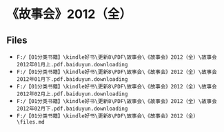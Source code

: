# 《故事会》2012（全）

## Files

- `F:/【01分类书籍】\kindle好书\更新8\PDF\故事会\《故事会》2012（全）\故事会2012年01月上.pdf.baiduyun.downloading`
- `F:/【01分类书籍】\kindle好书\更新8\PDF\故事会\《故事会》2012（全）\故事会2012年01月下.pdf.baiduyun.downloading`
- `F:/【01分类书籍】\kindle好书\更新8\PDF\故事会\《故事会》2012（全）\故事会2012年02月上.pdf.baiduyun.downloading`
- `F:/【01分类书籍】\kindle好书\更新8\PDF\故事会\《故事会》2012（全）\故事会2012年02月下.pdf.baiduyun.downloading`
- `F:/【01分类书籍】\kindle好书\更新8\PDF\故事会\《故事会》2012（全）\files.md`
